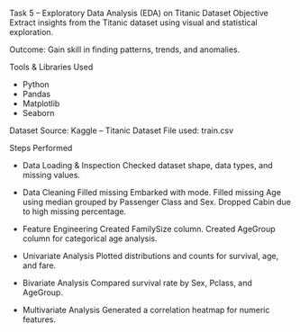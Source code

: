 Task 5 – Exploratory Data Analysis (EDA) on Titanic Dataset
Objective
Extract insights from the Titanic dataset using visual and statistical exploration.

Outcome: Gain skill in finding patterns, trends, and anomalies.

Tools & Libraries Used
- Python
- Pandas
- Matplotlib
- Seaborn

Dataset
Source: Kaggle – Titanic Dataset
File used: train.csv

Steps Performed
- Data Loading & Inspection
Checked dataset shape, data types, and missing values.
- Data Cleaning
Filled missing Embarked with mode.
Filled missing Age using median grouped by Passenger Class and Sex.
Dropped Cabin due to high missing percentage.

- Feature Engineering
Created FamilySize column.
Created AgeGroup column for categorical age analysis.

- Univariate Analysis
Plotted distributions and counts for survival, age, and fare.

- Bivariate Analysis
Compared survival rate by Sex, Pclass, and AgeGroup.

- Multivariate Analysis
Generated a correlation heatmap for numeric features.
